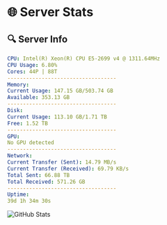 # 🌐 Server Stats
## 🔍 Server Info
```yaml
CPU: Intel(R) Xeon(R) CPU E5-2699 v4 @ 1311.64MHz
CPU Usage: 6.80%
Cores: 44P | 88T
-----------------------------------
Memory:
Current Usage: 147.15 GB/503.74 GB
Available: 353.13 GB
-----------------------------------
Disk:
Current Usage: 113.10 GB/1.71 TB
Free: 1.52 TB
-----------------------------------
GPU:
No GPU detected
-----------------------------------
Network:
Current Transfer (Sent): 14.79 MB/s
Current Transfer (Received): 69.79 KB/s
Total Sent: 66.88 TB
Total Received: 571.26 GB
-----------------------------------
Uptime:
39d 1h 34m 30s
```
![GitHub Stats](https://img.shields.io/badge/Updated-2025-04-15_22:57:19-blue)